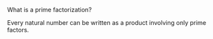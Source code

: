 What is a prime factorization?
<!--question-->
Every natural number can be written as a product involving only prime factors.
